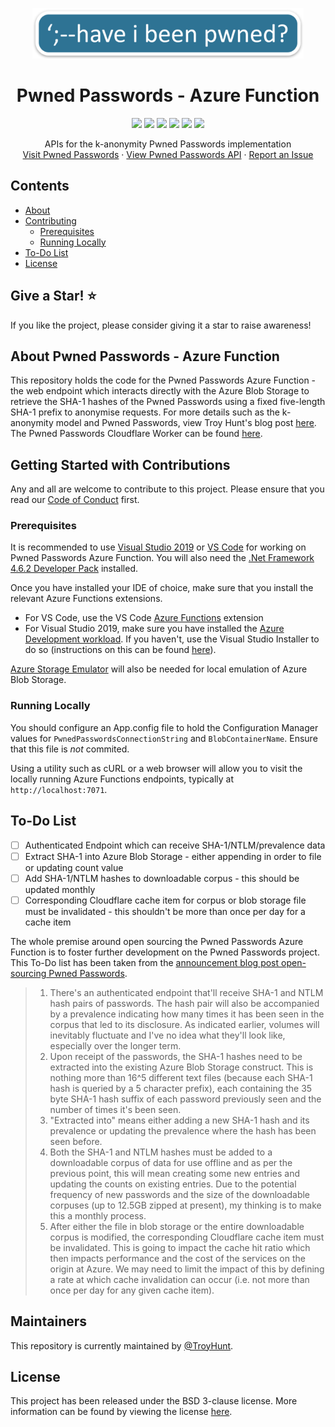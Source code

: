 <p align="center">
  <a href="https://github.com/HaveIBeenPwned/PwnedPasswordsAzureFunction">
    <img src=".github/images/logo.png" alt="HIBP Logo" width="434" height="81">
  </a>

  <h1 align="center">Pwned Passwords - Azure Function</h1>
	
  <p align="center">
  <a href="LICENSE" alt="License">
    <img src="https://img.shields.io/github/license/HaveIBeenPwned/PwnedPasswordsAzureFunction?style=flat-square" /></a>
  <a href="https://github.com/HaveIBeenPwned/PwnedPasswordsAzureFunction/graphs/contributors" alt="Contributors">
    <img src="https://img.shields.io/github/contributors/HaveIBeenPwned/PwnedPasswordsAzureFunction?style=flat-square" /></a>
  <a href="https://github.com/HaveIBeenPwned/PwnedPasswordsAzureFunction/pulls?q=is%3Apr+is%3Aclosed" alt="Closed PRs">
    <img src="https://img.shields.io/github/issues-pr-closed/HaveIBeenPwned/PwnedPasswordsAzureFunction?style=flat-square" /></a>
  <a href="https://github.com/HaveIBeenPwned/PwnedPasswordsAzureFunction/network/members/" alt="Forks">
		<img src="https://img.shields.io/github/forks/HaveIBeenPwned/PwnedPasswordsAzureFunction?style=flat-square" /></a>
  <a href="https://github.com/HaveIBeenPwned/PwnedPasswordsAzureFunction/stargazers/" alt="Stars">
		<img src="https://img.shields.io/github/stars/HaveIBeenPwned/PwnedPasswordsAzureFunction?style=flat-square" /></a>
  <a href="code_of_conduct.md" alt="Stars">
	<img src="https://img.shields.io/badge/Contributor%20Covenant-2.0-4baaaa.svg?style=flat-square" /></a>
  
  </p>
  <p align="center">
    APIs for the k-anonymity Pwned Passwords implementation
    <br />
    <a href="https://haveibeenpwned.com/Passwords">Visit Pwned Passwords</a>
    ·
    <a href="https://haveibeenpwned.com/API/v3#PwnedPasswords">View Pwned Passwords API</a>
    ·
    <a href="https://github.com/HaveIBeenPwned/PwnedPasswordsAzureFunction/issues/new?labels=bug">Report an Issue</a>
  </p>
</p>

## Contents
- [About](#about-pwned-passwords-%2D-azure-function)
- [Contributing](#getting-started-with-contributions)
  - [Prerequisites](#prerequisites)
  - [Running Locally](#running-locally)
- [To-Do List](#to%2Ddo-list)
- [License](#license)

## Give a Star! :star:
If you like the project, please consider giving it a star to raise awareness!

## About Pwned Passwords - Azure Function

This repository holds the code for the Pwned Passwords Azure Function - the web endpoint which interacts directly with the Azure Blob Storage to retrieve the SHA-1 hashes of the Pwned Passwords using a fixed five-length SHA-1 prefix to anonymise requests. For more details such as the k-anonymity model and Pwned Passwords, view Troy Hunt's blog post [here](https://www.troyhunt.com/ive-just-launched-pwned-passwords-version-2/). The Pwned Passwords Cloudflare Worker can be found [here](https://github.com/HaveIBeenPwned/PwnedPasswordsCloudflareWorker). 

## Getting Started with Contributions

Any and all are welcome to contribute to this project.
Please ensure that you read our [Code of Conduct](/CODE_OF_CONDUCT.md) first.

### Prerequisites

It is recommended to use [Visual Studio 2019](https://visualstudio.microsoft.com/downloads/) or [VS Code](https://code.visualstudio.com/) for working on Pwned Passwords Azure Function. You will also need the [.Net Framework 4.6.2 Developer Pack](https://dotnet.microsoft.com/download/dotnet-framework/net462) installed.

Once you have installed your IDE of choice, make sure that you install the relevant Azure Functions extensions.

- For VS Code, use the VS Code [Azure Functions](https://marketplace.visualstudio.com/items?itemName=ms-azuretools.vscode-azurefunctions) extension
- For Visual Studio 2019, make sure you have installed the [Azure Development workload](https://docs.microsoft.com/en-us/azure/azure-functions/functions-create-your-first-function-visual-studio#prerequisites). If you haven't, use the Visual Studio Installer to do so (instructions on this can be found [here](https://docs.microsoft.com/en-us/dotnet/azure/configure-visual-studio)).

[Azure Storage Emulator](https://docs.microsoft.com/en-us/azure/storage/common/storage-use-emulator) will also be needed for local emulation of Azure Blob Storage.

### Running Locally

You should configure an App.config file to hold the Configuration Manager values for `PwnedPasswordsConnectionString` and `BlobContainerName`. Ensure that this file is *not* commited. 

Using a utility such as cURL or a web browser will allow you to visit the locally running Azure Functions endpoints, typically at `http://localhost:7071`. 

## To-Do List

- [ ] Authenticated Endpoint which can receive SHA-1/NTLM/prevalence data
- [ ] Extract SHA-1 into Azure Blob Storage - either appending in order to file or updating count value
- [ ] Add SHA-1/NTLM hashes to downloadable corpus - this should be updated monthly
- [ ] Corresponding Cloudflare cache item for corpus or blob storage file must be invalidated - this shouldn't be more than once per day for a cache item

The whole premise around open sourcing the Pwned Passwords Azure Function is to foster further development on the Pwned Passwords project. This To-Do list has been taken from the [announcement blog post open-sourcing Pwned Passwords](https://www.troyhunt.com/pwned-passwords-open-source-in-the-dot-net-foundation-and-working-with-the-fbi/).

> 1. There's an authenticated endpoint that'll receive SHA-1 and NTLM hash pairs of passwords. The hash pair will also be accompanied by a prevalence indicating how many times it has been seen in the corpus that led to its disclosure. As indicated earlier, volumes will inevitably fluctuate and I've no idea what they'll look like, especially over the longer term.
> 2. Upon receipt of the passwords, the SHA-1 hashes need to be extracted into the existing Azure Blob Storage construct. This is nothing more than 16^5 different text files (because each SHA-1 hash is queried by a 5 character prefix), each containing the 35 byte SHA-1 hash suffix of each password previously seen and the number of times it's been seen.
> 3. "Extracted into" means either adding a new SHA-1 hash and its prevalence or updating the prevalence where the hash has been seen before.
> 4. Both the SHA-1 and NTLM hashes must be added to a downloadable corpus of data for use offline and as per the previous point, this will mean creating some new entries and updating the counts on existing entries. Due to the potential frequency of new passwords and the size of the downloadable corpuses (up to 12.5GB zipped at present), my thinking is to make this a monthly process.
> 5. After either the file in blob storage or the entire downloadable corpus is modified, the corresponding Cloudflare cache item must be invalidated. This is going to impact the cache hit ratio which then impacts performance and the cost of the services on the origin at Azure. We may need to limit the impact of this by defining a rate at which cache invalidation can occur (i.e. not more than once per day for any given cache item).

## Maintainers

This repository is currently maintained by [@TroyHunt](https://github.com/troyhunt). 

## License

This project has been released under the BSD 3-clause license. More information can be found by viewing the license [here](LICENSE).